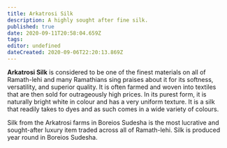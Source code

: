 ```yaml
---
title: Arkatrosi Silk
description: A highly sought after fine silk.
published: true
date: 2020-09-11T20:58:04.659Z
tags: 
editor: undefined
dateCreated: 2020-09-06T22:20:13.869Z
---
```


**Arkatrosi Silk** is considered to be one of the finest materials on all of Ramath-lehi and many Ramathians sing praises about it for its softness, versatility, and superior quality. It is often farmed and woven into textiles that are then sold for outrageously high prices. In its purest form, it is naturally bright white in colour and has a very uniform texture. It is a silk that readily takes to dyes and as such comes in a wide variety of colours.

Silk from the Arkatrosi farms in Boreios Sudesha is the most lucrative and sought-after luxury item traded across all of Ramath-lehi. Silk is produced year round in Boreios Sudesha.